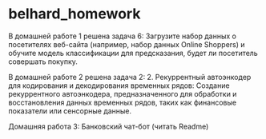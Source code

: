 # belhard_homework

В домашней работе 1 решена задача 6: Загрузите набор данных о посетителях веб-сайта (например, набор данных Online Shoppers) и обучите модель классификации для предсказания, будет ли посетитель совершать покупку.


В домашней работе 2 решена задача 2: 2. Рекуррентный автоэнкодер для кодирования и декодирования временных рядов: Создание рекуррентного автоэнкодера, предназначенного для обработки и восстановления данных временных рядов, таких как финансовые показатели или сенсорные данные.

Домашняя работа 3: Банковский чат-бот (читать Readme)
